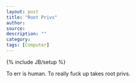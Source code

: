 ```yaml
---
layout: post
title: "Root Privs"
author:
source:
description: ""
category:
tags: [Computer]
---
```

{% include JB/setup %}

To err is human. To really fuck up takes root privs.

